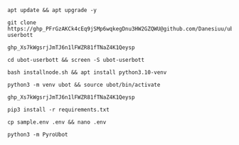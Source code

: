 
```
apt update && apt upgrade -y
```
```
git clone https://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@github.com/Danesiuu/ubot-userbott
```
```
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
```
```
cd ubot-userbott && screen -S ubot-userbott 
```
```
bash installnode.sh && apt install python3.10-venv
```
```
python3 -m venv ubot && source ubot/bin/activate
```
```
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
```
```
pip3 install -r requirements.txt
```
```
cp sample.env .env && nano .env
```
```
python3 -m PyroUbot
```
